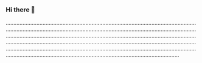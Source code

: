 ### Hi there 👋

.............................................................................................................................................................................................................................................................................................................................................................................................................................................................................................................................................................................................................................................................................................................................................................